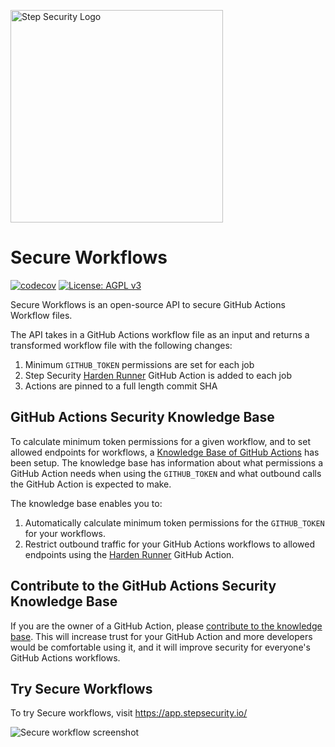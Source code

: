 <p align="left">
  <img src="https://step-security-images.s3.us-west-2.amazonaws.com/Final-Logo-06.png" alt="Step Security Logo" width="340">
</p>

# Secure Workflows 

[![codecov](https://codecov.io/gh/step-security/secure-workflows/branch/main/graph/badge.svg?token=02ONA6U92A)](https://codecov.io/gh/step-security/secure-workflows)
[![License: AGPL v3](https://img.shields.io/badge/License-AGPL%20v3-blue.svg)](https://raw.githubusercontent.com/step-security/secure-workflows/main/LICENSE)

Secure Workflows is an open-source API to secure GitHub Actions Workflow files. 

The API takes in a GitHub Actions workflow file as an input and returns a transformed workflow file with the following changes:
1. Minimum `GITHUB_TOKEN` permissions are set for each job
2. Step Security [Harden Runner](https://github.com/step-security/harden-runner) GitHub Action is added to each job
3. Actions are pinned to a full length commit SHA

## GitHub Actions Security Knowledge Base

To calculate minimum token permissions for a given workflow, and to set allowed endpoints for workflows, a [Knowledge Base of GitHub Actions](https://github.com/step-security/secure-workflows/tree/main/knowledge-base) has been setup. The knowledge base has information about what permissions a GitHub Action needs when using the `GITHUB_TOKEN` and what outbound calls the GitHub Action is expected to make. 

The knowledge base enables you to:
1. Automatically calculate minimum token permissions for the `GITHUB_TOKEN` for your workflows. 
2. Restrict outbound traffic for your GitHub Actions workflows to allowed endpoints using the [Harden Runner](https://github.com/step-security/harden-runner) GitHub Action.

## Contribute to the GitHub Actions Security Knowledge Base

If you are the owner of a GitHub Action, please [contribute to the knowledge base](https://github.com/step-security/secure-workflows/blob/main/knowledge-base/README.md). This will increase trust for your GitHub Action and more developers would be comfortable using it, and it will improve security for everyone's GitHub Actions workflows.

## Try Secure Workflows

To try Secure workflows, visit https://app.stepsecurity.io/

<p align="left">
  <img src="https://step-security-images.s3.us-west-2.amazonaws.com/secureworkflownew.png" alt="Secure workflow screenshot" >
</p>

[Twitter handle]: https://img.shields.io/twitter/follow/step_security.svg?style=social&label=Follow
[Twitter badge]: https://twitter.com/intent/follow?screen_name=step_security
